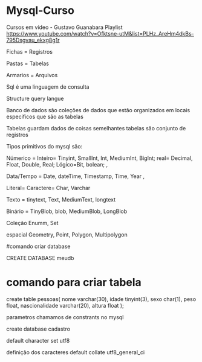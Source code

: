 # Mysql-Curso
Cursos em vídeo - Gustavo Guanabara 
Playlist https://www.youtube.com/watch?v=Ofktsne-utM&list=PLHz_AreHm4dkBs-795Dsgvau_ekxg8g1r <br>

Fichas = Registros

Pastas = Tabelas 

Armarios = Arquivos 

Sql é uma linguagem de consulta 

Structure query langue

Banco de dados são coleções de dados 
que estão organizados em locais especificos
que são as tabelas

Tabelas guardam dados de coisas semelhantes 
tabelas são conjunto de registros 

Tipos primitivos do mysql são:

Númerico = Inteiro= Tinyint, SmallInt, Int, MediumInt, BigInt; real= Decimal, Float, Double, Real; Lógico=Bit, bolean; ,

Data/Tempo = Date, dateTime, Timestamp, Time, Year , 

Literal= Caractere= Char, Varchar

Texto = tinytext, Text, MediumText, longtext

Binário = TinyBlob, blob, MediumBlob, LongBlob

Coleção Enumm, Set

espacial Geometry, Point, Polygon, Multipolygon

#comando criar database

CREATE DATABASE meudb

# comando para criar tabela 
create table pessoas(
    nome varchar(30),
    idade tinyint(3), 
    sexo char(1),
    peso float, 
    nascionalidade varchar(20),
    altura float
);

parametros chamamos de constrants no mysql

create database cadastro 

default character set utf8

definição dos caracteres 
default collate utf8_general_ci

